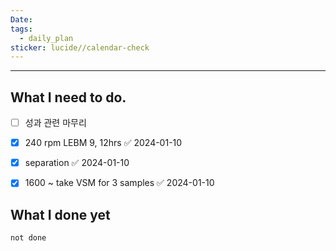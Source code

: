 ```yaml
---
Date: 
tags:
  - daily_plan
sticker: lucide//calendar-check
---
```

---
## What I need to do.

- [ ] 성과 관련 마무리
- [x] 240 rpm LEBM 9, 12hrs ✅ 2024-01-10
- [x] separation ✅ 2024-01-10
- [x] 1600 ~ take VSM for 3 samples ✅ 2024-01-10



## What I done yet
```tasks
not done
```
